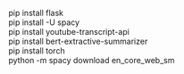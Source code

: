 pip install flask  
pip install -U spacy  
pip install youtube-transcript-api  
pip install bert-extractive-summarizer  
pip install torch  
python -m spacy download en_core_web_sm  

